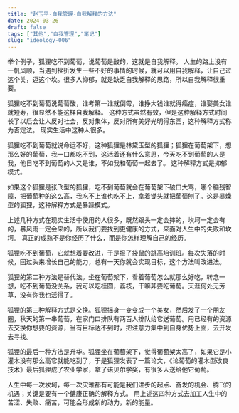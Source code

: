 ```yaml
---
title: "赵玉平-自我管理-自我解释的方法"
date: 2024-03-26
draft: false
tags: ["其他","自我管理","笔记"]
slug: "ideology-006"
---
```


举个例子，狐狸吃不到葡萄，说葡萄是酸的，这就是自我解释。
人生的路上没有一帆风顺，当遇到挫折发生一些不好的事情的时候，就可以用自我解释，让自己过这个关，迈这个坎。很多人抑郁，就是缺乏自我解释的思路，所以自我解释很重要。

狐狸吃不到葡萄说葡萄酸，谁考第一谁就倒霉，谁挣大钱谁就得癌症，谁娶美女谁就短寿，很显然不能这样自我解释。
这种方式虽然有效，但是这种解释方式时间长了以后会让人反对社会，反对集体，反对所有美好光明得东西，这种解释方式称为否定法。 现实生活中这种人很多。

狐狸吃不到葡萄就说命运不好，这种狐狸是林黛玉型的狐狸；狐狸在葡萄架下，想那么好的葡萄，我一口都吃不到，这活着还有什么意思，今天吃不到葡萄的人是我，他日吃不到葡萄的人又是谁，不如我和葡萄一起去了。
这种解释方式是抑郁模式。

如果这个狐狸是张飞型的狐狸，吃不到葡萄就会在葡萄架下破口大骂，哪个脑残智障，把葡萄种的这么高，我吃不上谁也吃不上，拿着锄头就把葡萄刨了。这是暴燥型的狐狸，这种解释方式是暴躁模式。

上述几种方式在现实生活中使用的人很多，既然跟头一定会摔的，坎坷一定会有的，暴风雨一定会来的，所以我们要找到更健康的方式，来面对人生中的失败和坎坷。
真正的成熟不是你经历了什么，而是你怎样理解自己的经历。

狐狸吃不到葡萄，它就想着要改进，于是报了袋鼠的跳高培训班。每次失落的时候，回过头来增长自己的能力，总有一天你就会实现目标，这个方法叫改进法。

狐狸的第二种方法是替代法。坐在葡萄架下，看着葡萄怎么就那么好吃，转念一想，吃不到葡萄没关系，我可以吃桂圆，荔枝，干嘛非要吃葡萄。天涯何处无芳草，没有你我也活得了。

狐狸的第三种解释方式是交换。狐狸摇身一变变成一个美女，然后发了一个朋友圈，秋天的第一串葡萄，在家门口排队有两百人排队给它送葡萄。用已经有的资源去交换你想要的资源，当有目标达不到时，把注意力集中到自身优势上面，去开发去寻找。

狐狸的最后一种方法是升华。狐狸坐在葡萄架下，觉得葡萄架太高了，如果它是小灌木没有那么高它就能吃到了，于是狐狸发表了一篇论文，《论葡萄的灌木型改良技术》最后狐狸成了农业学家，拿了诺贝尔学奖，有很多人送给他它葡萄。

人生中每一次坎坷，每一次灾难都有可能是我们进步的起点、奋发的机会、腾飞的机遇；关键是要有一个健康正确的解释方式。
用上述这四种方式去加工人生中的苦涩、失败、痛苦，可能会形成新的动力，新的能量。